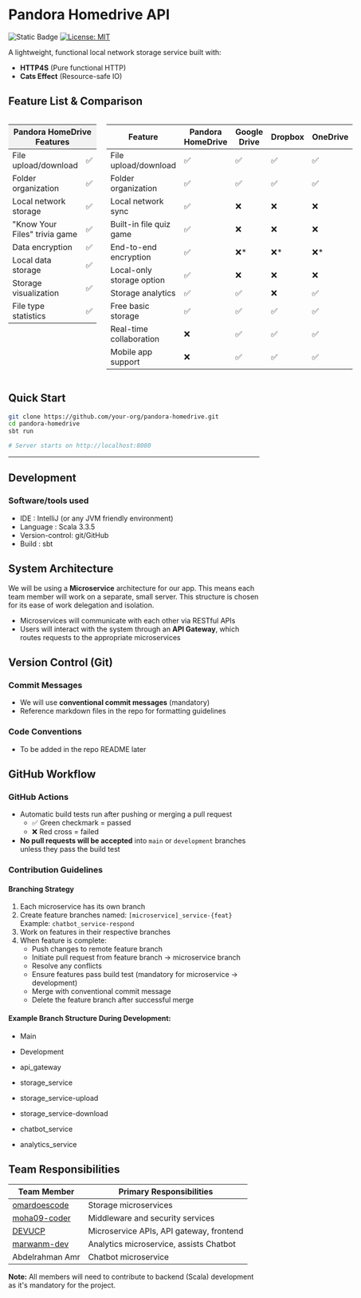 # Pandora Homedrive API
![Static Badge](https://img.shields.io/badge/scala-white?logo=scala&logoColor=DC322F&logoSize=auto&labelColor=white&color=%23DC322F&cacheSeconds=3600)
[![License: MIT](https://img.shields.io/badge/License-MIT-yellow.svg)](https://opensource.org/licenses/MIT)

A lightweight, functional local network storage service built with:
- **HTTP4S** (Pure functional HTTP)
- **Cats Effect** (Resource-safe IO)

## Feature List & Comparison
<div style="display: flex; gap: 20px;">
  <div style="flex: 1;">
    <table style="border-collapse: collapse; width: 100%;">
      <thead>
        <tr>
          <th colspan="2" style="background-color: #f2f2f2;">Pandora HomeDrive Features</th>
        </tr>
      </thead>
      <tbody>
        <tr><td>File upload/download</td><td>✅</td></tr>
        <tr><td>Folder organization</td><td>✅</td></tr>
        <tr><td>Local network storage</td><td>✅</td></tr>
        <tr><td>"Know Your Files" trivia game</td><td>✅</td></tr>
        <tr><td>Data encryption</td><td>✅</td></tr>
        <tr><td>Local data storage</td><td>✅</td></tr>
        <tr><td>Storage visualization</td><td>✅</td></tr>
        <tr><td>File type statistics</td><td>✅</td></tr>
      </tbody>
    </table>
  </div>

  <div style="flex: 1.5;">
    <table style="border-collapse: collapse; width: 100%;">
      <thead>
        <tr>
          <th>Feature</th>
          <th>Pandora HomeDrive</th>
          <th>Google Drive</th>
          <th>Dropbox</th>
          <th>OneDrive</th>
        </tr>
      </thead>
      <tbody>
        <tr><td>File upload/download</td><td>✅</td><td>✅</td><td>✅</td><td>✅</td></tr>
        <tr><td>Folder organization</td><td>✅</td><td>✅</td><td>✅</td><td>✅</td></tr>
        <tr><td>Local network sync</td><td>✅</td><td>❌</td><td>❌</td><td>❌</td></tr>
        <tr><td>Built-in file quiz game</td><td>✅</td><td>❌</td><td>❌</td><td>❌</td></tr>
        <tr><td>End-to-end encryption</td><td>✅</td><td>❌*</td><td>❌*</td><td>❌*</td></tr>
        <tr><td>Local-only storage option</td><td>✅</td><td>❌</td><td>❌</td><td>❌</td></tr>
        <tr><td>Storage analytics</td><td>✅</td><td>✅</td><td>❌</td><td>✅</td></tr>
        <tr><td>Free basic storage</td><td>✅</td><td>✅</td><td>✅</td><td>✅</td></tr>
        <tr><td>Real-time collaboration</td><td>❌</td><td>✅</td><td>✅</td><td>✅</td></tr>
        <tr><td>Mobile app support</td><td>❌</td><td>✅</td><td>✅</td><td>✅</td></tr>
      </tbody>
    </table>
  </div>
</div>

## Quick Start
```bash
git clone https://github.com/your-org/pandora-homedrive.git
cd pandora-homedrive
sbt run

# Server starts on http://localhost:8080
```
---

## Development

### Software/tools used

- IDE : IntelliJ (or any JVM friendly environment)
- Language : Scala 3.3.5
- Version-control: git/GitHub
- Build : sbt


## System Architecture

We will be using a **Microservice** architecture for our app. This means each team member will work on a separate, small server. This structure is chosen for its ease of work delegation and isolation.

- Microservices will communicate with each other via RESTful APIs
- Users will interact with the system through an **API Gateway**, which routes requests to the appropriate microservices

## Version Control (Git)

### Commit Messages
- We will use **conventional commit messages** (mandatory)
- Reference markdown files in the repo for formatting guidelines

### Code Conventions
- To be added in the repo README later

## GitHub Workflow

### GitHub Actions
- Automatic build tests run after pushing or merging a pull request
    - ✅ Green checkmark = passed
    - ❌ Red cross = failed
- **No pull requests will be accepted** into `main` or `development` branches unless they pass the build test

### Contribution Guidelines

#### Branching Strategy
1. Each microservice has its own branch
2. Create feature branches named: `[microservice]_service-{feat}`  
   Example: `chatbot_service-respond`
3. Work on features in their respective branches
4. When feature is complete:
    - Push changes to remote feature branch
    - Initiate pull request from feature branch → microservice branch
    - Resolve any conflicts
    - Ensure features pass build test (mandatory for microservice → development)
    - Merge with conventional commit message
    - Delete the feature branch after successful merge

#### Example Branch Structure During Development:
- Main

- Development

- api_gateway

- storage_service

- storage_service-upload

- storage_service-download

- chatbot_service

- analytics_service

## Team Responsibilities

| **Team Member**                                 | **Primary Responsibilities**                  |
|-------------------------------------------------|--------------------------------------------|
| [omardoescode](https://github.com/omardoescode) | Storage microservices                     |
| [moha09-coder](https://github.com/moha09-coder) | Middleware and security services          |
| [DEVUCP](https://github.com/DEVUCP)             | Microservice APIs, API gateway, frontend  |
| [marwanm-dev](https://github.com/marwanm-dev)                                 | Analytics microservice, assists Chatbot   |
| Abdelrahman Amr                                 | Chatbot microservice                      |

**Note:** All members will need to contribute to backend (Scala) development as it's mandatory for the project.